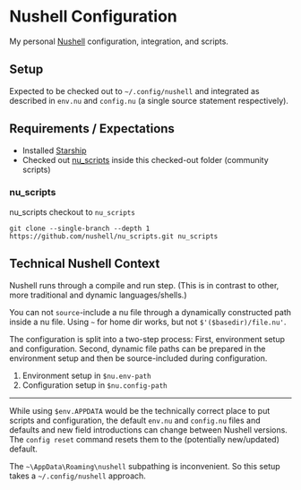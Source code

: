 # Nushell Configuration

My personal [Nushell](https://www.nushell.sh/) configuration, integration, and scripts.

## Setup

Expected to be checked out to `~/.config/nushell` and integrated as described in `env.nu` and `config.nu` (a single source statement respectively).

## Requirements / Expectations

* Installed [Starship](https://starship.rs/)
* Checked out [nu_scripts](https://github.com/nushell/nu_scripts/) inside this checked-out folder (community scripts)

### nu_scripts

nu_scripts checkout to `nu_scripts`

```git
git clone --single-branch --depth 1 https://github.com/nushell/nu_scripts.git nu_scripts
```

## Technical Nushell Context

Nushell runs through a compile and run step. (This is in contrast to other, more traditional and dynamic languages/shells.)

You can not `source`-include a nu file through a dynamically constructed path inside a nu file. Using `~` for home dir works, but not `$'($basedir)/file.nu'`.

The configuration is split into a two-step process:
First, environment setup and configuration.
Second, dynamic file paths can be prepared in the environment setup and then be source-included during configuration.

1. Environment setup in `$nu.env-path`
2. Configuration setup in `$nu.config-path`

---

While using `$env.APPDATA` would be the technically correct place to put scripts and configuration, the default `env.nu` and `config.nu` files and defaults and new field introductions can change between Nushell versions.
The `config reset` command resets them to the (potentially new/updated) default.

The `~\AppData\Roaming\nushell` subpathing is inconvenient. So this setup takes a `~/.config/nushell` approach.
